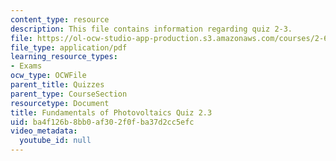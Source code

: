 ```yaml
---
content_type: resource
description: This file contains information regarding quiz 2-3.
file: https://ol-ocw-studio-app-production.s3.amazonaws.com/courses/2-627-fundamentals-of-photovoltaics-fall-2013/ba4f126b8bb0af302f0fba37d2cc5efc_MIT2_627F13_Quiz2_3.pdf
file_type: application/pdf
learning_resource_types:
- Exams
ocw_type: OCWFile
parent_title: Quizzes
parent_type: CourseSection
resourcetype: Document
title: Fundamentals of Photovoltaics Quiz 2.3
uid: ba4f126b-8bb0-af30-2f0f-ba37d2cc5efc
video_metadata:
  youtube_id: null
---
```

